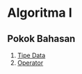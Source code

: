 # Algoritma I
## Pokok Bahasan
1. [Tipe Data](https://github.com/ilhamtaufiq/algoritma/blob/master/tipe-data.md)
2. [Operator](https://github.com/ilhamtaufiq/algoritma/blob/master/operator.md)
